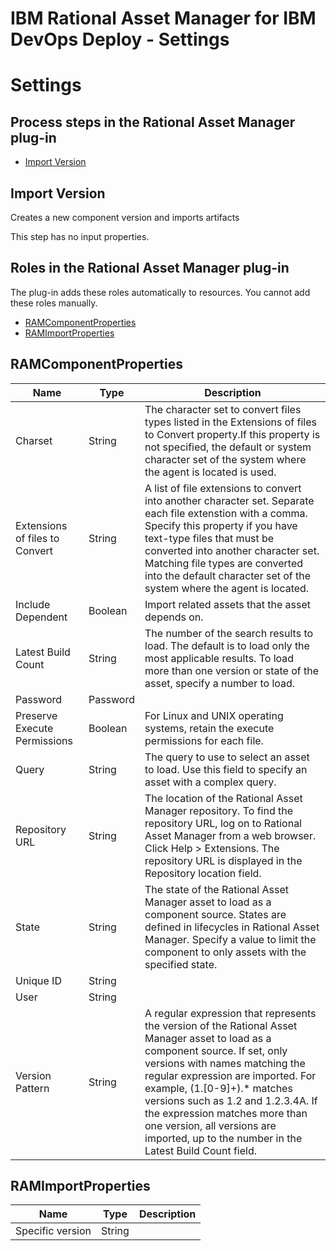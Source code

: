 
IBM Rational Asset Manager for IBM DevOps Deploy - Settings
==============================================================

# Settings

## Process steps in the Rational Asset Manager plug-in

* [Import Version](#import_version)


## Import Version

Creates a new component version and imports artifacts

This step has no input properties.


## Roles in the Rational Asset Manager plug-in

The plug-in adds these roles automatically to resources. You cannot add these roles manually.


* [RAMComponentProperties](#ramcomponentproperties_role)
* [RAMImportProperties](#ramimportproperties_role)


## RAMComponentProperties


| Name | Type | Description |
| --- | --- | --- |
| Charset | String | The character set to convert files types listed in the Extensions of files to Convert property.If this property is not specified, the default or system character set of the system where the agent is located is used. |
| Extensions of files to Convert | String | A list of file extensions to convert into another character set. Separate each file extenstion with a comma. Specify this property if you have text-type files that must be converted into another character set. Matching file types are converted into the default character set of the system where the agent is located. |
| Include Dependent | Boolean | Import related assets that the asset depends on. |
| Latest Build Count | String | The number of the search results to load. The default is to load only the most applicable results. To load more than one version or state of the asset, specify a number to load. |
| Password | Password |  |
| Preserve Execute Permissions | Boolean | For Linux and UNIX operating systems, retain the execute permissions for each file. |
| Query | String | The query to use to select an asset to load. Use this field to specify an asset with a complex query. |
| Repository URL | String | The location of the Rational Asset Manager repository. To find the repository URL, log on to Rational Asset Manager from a web browser. Click Help > Extensions. The repository URL is displayed in the Repository location field. |
| State | String | The state of the Rational Asset Manager asset to load as a component source. States are defined in lifecycles in Rational Asset Manager. Specify a value to limit the component to only assets with the specified state. |
| Unique ID | String |  |
| User | String |  |
| Version Pattern | String | A regular expression that represents the version of the Rational Asset Manager asset to load as a component source. If set, only versions with names matching the regular expression are imported. For example, (1\.[0-9]+).\* matches versions such as 1.2 and 1.2.3.4A. If the expression matches more than one version, all versions are imported, up to the number in the Latest Build Count field. |

## RAMImportProperties


| Name | Type | Description |
| --- | --- | --- |
| Specific version | String |  |


